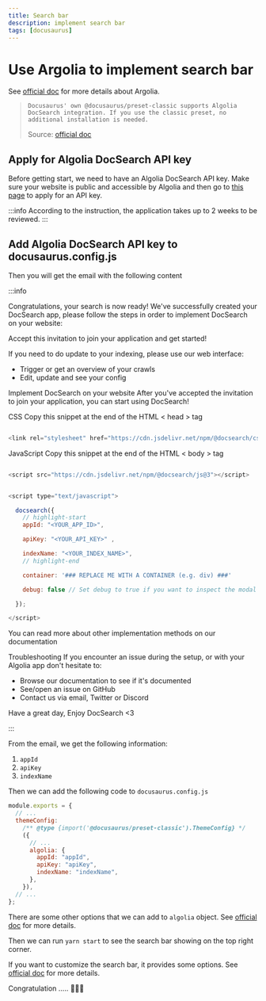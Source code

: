 ```yaml
---
title: Search bar
description: implement search bar
tags: [docusaurus]
---
```


# Use Argolia to implement search bar

See [official doc](https://docusaurus.io/docs/search) for more details about Argolia.

> `Docusaurus' own @docusaurus/preset-classic supports Algolia DocSearch integration. If you use the classic preset, no additional installation is needed.`
>
> Source: [official doc](https://docusaurus.io/docs/search#connecting-algolia)

## Apply for Algolia DocSearch API key

Before getting start, we need to have an Algolia DocSearch API key. Make sure your website is public and accessible by Algolia and then go to [this page](https://docsearch.algolia.com/apply/) to apply for an API key.

:::info
According to the instruction, the application takes up to 2 weeks to be reviewed.
:::

## Add Algolia DocSearch API key to docusaurus.config.js

Then you will get the email with the following content

:::info

Congratulations, your search is now ready! We've successfully created your DocSearch app, please follow the steps in order to implement DocSearch on your website:

Accept this invitation to join your application and get started!

If you need to do update to your indexing, please use our web interface:

- Trigger or get an overview of your crawls
- Edit, update and see your config

Implement DocSearch on your website
After you've accepted the invitation to join your application, you can start using DocSearch!

CSS
Copy this snippet at the end of the HTML < head > tag

```js

<link rel="stylesheet" href="https://cdn.jsdelivr.net/npm/@docsearch/css@3"/></pre></li>

```

JavaScript
Copy this snippet at the end of the HTML < body > tag

```js

<script src="https://cdn.jsdelivr.net/npm/@docsearch/js@3"></script>


<script type="text/javascript">

  docsearch({
    // highlight-start
    appId: "<YOUR_APP_ID>",

    apiKey: "<YOUR_API_KEY>" ,

    indexName: "<YOUR_INDEX_NAME>",
    // highlight-end

    container: '### REPLACE ME WITH A CONTAINER (e.g. div) ###'

    debug: false // Set debug to true if you want to inspect the modal

  });

</script>

```

You can read more about other implementation methods on our documentation

Troubleshooting
If you encounter an issue during the setup, or with your Algolia app don't hesitate to:

- Browse our documentation to see if it's documented
- See/open an issue on GitHub
- Contact us via email, Twitter or Discord

Have a great day,
Enjoy DocSearch <3

:::

From the email, we get the following information:

1. `appId`
2. `apiKey`
3. `indexName`

Then we can add the following code to `docusaurus.config.js`

```js title="docusaurus.config.js"
module.exports = {
  // ...
  themeConfig:
    /** @type {import('@docusaurus/preset-classic').ThemeConfig} */
    ({
      // ...
      algolia: {
        appId: "appId",
        apiKey: "apiKey",
        indexName: "indexName",
      },
    }),
  // ...
};
```

There are some other options that we can add to `algolia` object. See [official doc](https://docusaurus.io/docs/2.0.1/search#connecting-algolia) for more details.

Then we can run `yarn start` to see the search bar showing on the top right corner.

If you want to customize the search bar, it provides some options. See [official doc](https://docusaurus.io/docs/2.0.1/search#customizing-the-algolia-search-behavior) for more details.

Congratulation ..... 🎉🎉🎉
